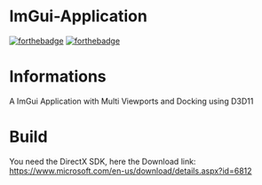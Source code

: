 # ImGui-Application
[![forthebadge](https://forthebadge.com/images/badges/made-with-c-plus-plus.svg)](https://forthebadge.com)
[![forthebadge](https://forthebadge.com/images/badges/built-with-love.svg)](https://forthebadge.com)

# Informations
A ImGui Application with Multi Viewports and Docking using D3D11

# Build
You need the DirectX SDK, here the Download link: https://www.microsoft.com/en-us/download/details.aspx?id=6812
